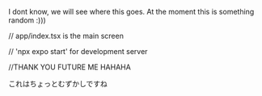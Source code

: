 I dont know, we will see where this goes. At the moment this is something random :)))

// app/index.tsx is the main screen

// 'npx expo start' for development server

//THANK YOU FUTURE ME HAHAHA

これはちょっとむずかしですね
